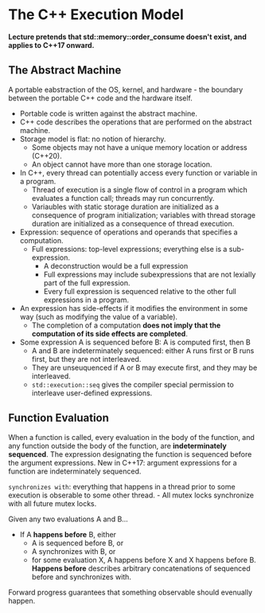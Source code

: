 # The C++ Execution Model

**Lecture pretends that std::memory::order_consume doesn't exist, and applies to C++17 onward.**

## The Abstract Machine
A portable eabstraction of the OS, kernel, and hardware - the boundary between the portable C++ code and the hardware
itself.
- Portable code is written against the abstract machine.
- C++ code describes the operations that are performed on the abstract machine.
- Storage model is flat: no notion of hierarchy.
    - Some objects may not have a unique memory location or address (C++20).
    - An object cannot have more than one storage location.
- In C++, every thread can potentially access every function or variable in a program.
    - Thread of execution is a single flow of control in a program which evaluates a function call; threads may run
    concurrently.
    - Variaubles with static storage duration are initialized as a consequence of program initialization; variables with
    thread storage duration are initialized as a consequence of thread execution.
- Expression: sequence of operations and operands that specifies a computation.
    - Full expressions: top-level expressions; everything else is a sub-expression.
        - A deconstruction would be a full expression
        - Full expressions may include subexpressions that are not lexially part of the full expression.
        - Every full expression is sequenced relative to the other full expressions in a program.
- An expression has side-effects if it modifies the environment in some way (such as modifying the value of a variable).
    - The completion of a computation **does not imply that the computation of its side effects are completed**.
- Some expression A is sequenced before B: A is computed first, then B
    - A and B are indeterminately sequenced: either A runs first or B runs first, but they are not interleaved.
    - They are unseuquenced if A or B may execute first, and they may be interleaved.
    - `std::execution::seq` gives the compiler special permission to interleave user-defined expressions.

## Function Evaluation
When a function is called, every evaluation in the body of the function, and any function outside the body of the function,
are **indeterminately sequenced**. The expression designating the function is sequenced before the argument expressions.
New in C++17: argument expressions for a function are indeterminately sequenced.

`synchronizes with`: everything that happens in a thread prior to some execution is obserable to some other thread.
    - All mutex locks synchronize with all future mutex locks.

Given any two evaluations A and B...
- If A **happens before** B, either
    - A is sequenced before B, or
    - A synchronizes with B, or
    - for some evaluation X, A happens before X and X happens before B.
**Happens before** describes arbitrary concatenations of sequenced before and synchronizes with.

Forward progress guarantees that something observable should evenually happen.